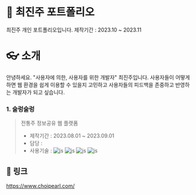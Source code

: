 # 💎 최진주 포트폴리오
최진주 개인 포트폴리오입니다. 
제작기간 : 2023.10 ~ 2023.11

# 👓 소개
안녕하세요. "사용자에 의한, 사용자를 위한 개발자" 최진주입니다.
사용자들이 어떻게 하면 웹 환경을 쉽게 이용할 수 있을지 고민하고
사용자들의 피드백을 존중하고 반영하는 개발자가 되고 싶습니다.

### 1. 술렁술렁
> 전통주 정보공유 웹 플랫폼 <br />
> - 제작기간 : 2023.08.01 ~ 2023.09.01
> - 담당 :
> - 사용기술 : ![js](https://img.shields.io/badge/HTML5-E34F26?style=for-the-badge&logo=html5&logoColor=white)
![js](https://img.shields.io/badge/CSS3-1572B6?style=for-the-badge&logo=css3&logoColor=white)
![js](https://img.shields.io/badge/React-20232A?style=for-the-badge&logo=react&logoColor=61DAFB)
![js](https://img.shields.io/badge/Vercel-000000?style=for-the-badge&logo=vercel&logoColor=white)



## 🔗 링크
https://www.choipearl.com/



